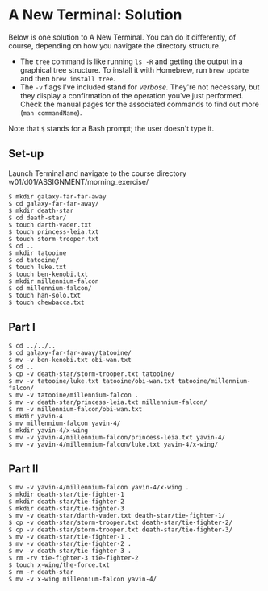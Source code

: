 # A New Terminal: Solution
Below is one solution to A New Terminal. You can do it differently, of course, depending on how you navigate the directory structure. 
* The `tree` command is like running `ls -R` and getting the output in a graphical tree structure. To install it with Homebrew, run `brew update` and then `brew install tree`.
* The `-v` flags I've included stand for _verbose._ They're not necessary, but they display a confirmation of the operation you've just performed. Check the manual pages for the associated commands to find out more (`man commandName`).

Note that `$` stands for a Bash prompt; the user doesn't type it.

## Set-up
Launch Terminal and navigate to the course directory w01/d01/ASSIGNMENT/morning_exercise/
```
$ mkdir galaxy-far-far-away
$ cd galaxy-far-far-away/
$ mkdir death-star
$ cd death-star/
$ touch darth-vader.txt
$ touch princess-leia.txt
$ touch storm-trooper.txt
$ cd ..
$ mkdir tatooine
$ cd tatooine/
$ touch luke.txt
$ touch ben-kenobi.txt
$ mkdir millennium-falcon
$ cd millennium-falcon/
$ touch han-solo.txt
$ touch chewbacca.txt
```

## Part I
```
$ cd ../../..
$ cd galaxy-far-far-away/tatooine/
$ mv -v ben-kenobi.txt obi-wan.txt
$ cd ..
$ cp -v death-star/storm-trooper.txt tatooine/
$ mv -v tatooine/luke.txt tatooine/obi-wan.txt tatooine/millennium-falcon/
$ mv -v tatooine/millennium-falcon .
$ mv -v death-star/princess-leia.txt millennium-falcon/
$ rm -v millennium-falcon/obi-wan.txt 
$ mkdir yavin-4
$ mv millennium-falcon yavin-4/
$ mkdir yavin-4/x-wing
$ mv -v yavin-4/millennium-falcon/princess-leia.txt yavin-4/
$ mv -v yavin-4/millennium-falcon/luke.txt yavin-4/x-wing/
```

## Part II
```
$ mv -v yavin-4/millennium-falcon yavin-4/x-wing .
$ mkdir death-star/tie-fighter-1 
$ mkdir death-star/tie-fighter-2
$ mkdir death-star/tie-fighter-3
$ mv -v death-star/darth-vader.txt death-star/tie-fighter-1/
$ cp -v death-star/storm-trooper.txt death-star/tie-fighter-2/
$ cp -v death-star/storm-trooper.txt death-star/tie-fighter-3/
$ mv -v death-star/tie-fighter-1 .
$ mv -v death-star/tie-fighter-2 .
$ mv -v death-star/tie-fighter-3 .
$ rm -rv tie-fighter-3 tie-fighter-2
$ touch x-wing/the-force.txt
$ rm -r death-star
$ mv -v x-wing millennium-falcon yavin-4/
```
